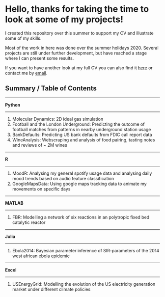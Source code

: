 # Hello, thanks for taking the time to look at some of my projects!

I created this repository over this summer to support my CV and illustrate some of my skills.

Most of the work in here was done over the summer holidays 2020. Several projects are still under further development, but have reached a stage where I can present some results. 

If you want to have another look at my full CV you can also find it [here](https://1drv.ms/b/s!ApEGPTbuEH9YmG9QJcm3-TaaVJJT?e=fRKI80) or contact me by [email](mailto:klotz.dominik@live.com).

## Summary / Table of Contents

___
**Python**
___
1. Molecular Dynamics: 2D ideal gas simulation
2. Football and the London Underground: Predicting the outcome of football matches from patterns in nearby underground station usage
3. BankDefaults: Predicting US bank defaults from FDIC call report data
4. WineAnalysis: Webscraping and analysis of food pairing, tasting notes and reviews of ~ 2M wines

___
**R**
___
1. MoodR: Analysing my general spotify usage data and analysing daily mood trends based on audio feature classification
2. GoogleMapsData: Using google maps tracking data to animate my movements on specific days

___
**MATLAB**
___
1. FBR: Modelling a network of six reactions in an polytropic fixed bed catalytic reactor 

___
**Julia** 
___
1. Ebola2014: Bayesian parameter inference of SIR-parameters of the 2014 west african ebola epidemic

___
**Excel**
___
1. USEnergyGrid: Modelling the evolution of the US electricity generation market under different climate policies 
    

